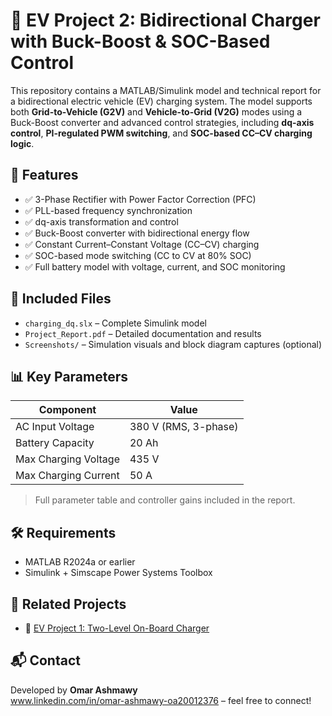 # 🚗 EV Project 2: Bidirectional Charger with Buck-Boost & SOC-Based Control

This repository contains a MATLAB/Simulink model and technical report for a bidirectional electric vehicle (EV) charging system. The model supports both **Grid-to-Vehicle (G2V)** and **Vehicle-to-Grid (V2G)** modes using a Buck-Boost converter and advanced control strategies, including **dq-axis control**, **PI-regulated PWM switching**, and **SOC-based CC–CV charging logic**.

## 🔧 Features
- ✅ 3-Phase Rectifier with Power Factor Correction (PFC)
- ✅ PLL-based frequency synchronization
- ✅ dq-axis transformation and control
- ✅ Buck-Boost converter with bidirectional energy flow
- ✅ Constant Current–Constant Voltage (CC–CV) charging
- ✅ SOC-based mode switching (CC to CV at 80% SOC)
- ✅ Full battery model with voltage, current, and SOC monitoring

## 📁 Included Files
- `charging_dq.slx` – Complete Simulink model
- `Project_Report.pdf` – Detailed documentation and results
- `Screenshots/` – Simulation visuals and block diagram captures (optional)

## 📊 Key Parameters
| Component            | Value            |
|----------------------|------------------|
| AC Input Voltage     | 380 V (RMS, 3-phase) |
| Battery Capacity     | 20 Ah            |
| Max Charging Voltage | 435 V            |
| Max Charging Current | 50 A             |

> Full parameter table and controller gains included in the report.

## 🛠 Requirements
- MATLAB R2024a or earlier
- Simulink + Simscape Power Systems Toolbox

## 🔗 Related Projects
- 🔋 [EV Project 1: Two-Level On-Board Charger](https://github.com/omarashmawy11/2-Level-On-Board-Charger)

## 📬 Contact
Developed by **Omar Ashmawy**  
www.linkedin.com/in/omar-ashmawy-oa20012376
 – feel free to connect!
